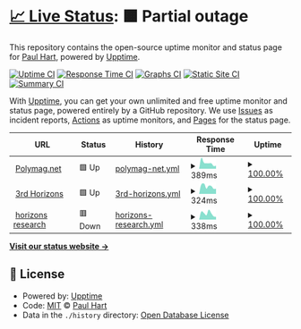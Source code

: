 # [📈 Live Status](https://atomicjeep.github.io/up): <!--live status--> **🟧 Partial outage**

This repository contains the open-source uptime monitor and status page for [Paul Hart](https://atomicjeep.github.io/up), powered by [Upptime](https://github.com/upptime/upptime).

[![Uptime CI](https://github.com/atomicjeep/up/workflows/Uptime%20CI/badge.svg)](https://github.com/upptime/upptime/actions?query=workflow%3A%22Uptime+CI%22)
[![Response Time CI](https://github.com/atomicjeep/up/workflows/Response%20Time%20CI/badge.svg)](https://github.com/upptime/upptime/actions?query=workflow%3A%22Response+Time+CI%22)
[![Graphs CI](https://github.com/atomicjeep/up/workflows/Graphs%20CI/badge.svg)](https://github.com/upptime/upptime/actions?query=workflow%3A%22Graphs+CI%22)
[![Static Site CI](https://github.com/atomicjeep/up/workflows/Static%20Site%20CI/badge.svg)](https://github.com/upptime/upptime/actions?query=workflow%3A%22Static+Site+CI%22)
[![Summary CI](https://github.com/atomicjeep/up/workflows/Summary%20CI/badge.svg)](https://github.com/upptime/upptime/actions?query=workflow%3A%22Summary+CI%22)

With [Upptime](https://upptime.js.org), you can get your own unlimited and free uptime monitor and status page, powered entirely by a GitHub repository. We use [Issues](https://github.com/atomicjeep/up/issues) as incident reports, [Actions](https://github.com/atomicjeep/up/actions) as uptime monitors, and [Pages](https://atomicjeep.github.io/up) for the status page.

<!--start: status pages-->
<!-- This summary is generated by Upptime (https://github.com/upptime/upptime) -->
<!-- Do not edit this manually, your changes will be overwritten -->
<!-- prettier-ignore -->
| URL | Status | History | Response Time | Uptime |
| --- | ------ | ------- | ------------- | ------ |
| <img alt="" src="https://favicons.githubusercontent.com/www.polymag.net" height="13"> [Polymag.net](https://www.polymag.net/) | 🟩 Up | [polymag-net.yml](https://github.com/atomicjeep/up/commits/HEAD/history/polymag-net.yml) | <details><summary><img alt="Response time graph" src="./graphs/polymag-net/response-time-week.png" height="20"> 389ms</summary><br><a href="https://atomicjeep.github.io/up/history/polymag-net"><img alt="Response time 326" src="https://img.shields.io/endpoint?url=https%3A%2F%2Fraw.githubusercontent.com%2Fatomicjeep%2Fup%2FHEAD%2Fapi%2Fpolymag-net%2Fresponse-time.json"></a><br><a href="https://atomicjeep.github.io/up/history/polymag-net"><img alt="24-hour response time 204" src="https://img.shields.io/endpoint?url=https%3A%2F%2Fraw.githubusercontent.com%2Fatomicjeep%2Fup%2FHEAD%2Fapi%2Fpolymag-net%2Fresponse-time-day.json"></a><br><a href="https://atomicjeep.github.io/up/history/polymag-net"><img alt="7-day response time 389" src="https://img.shields.io/endpoint?url=https%3A%2F%2Fraw.githubusercontent.com%2Fatomicjeep%2Fup%2FHEAD%2Fapi%2Fpolymag-net%2Fresponse-time-week.json"></a><br><a href="https://atomicjeep.github.io/up/history/polymag-net"><img alt="30-day response time 304" src="https://img.shields.io/endpoint?url=https%3A%2F%2Fraw.githubusercontent.com%2Fatomicjeep%2Fup%2FHEAD%2Fapi%2Fpolymag-net%2Fresponse-time-month.json"></a><br><a href="https://atomicjeep.github.io/up/history/polymag-net"><img alt="1-year response time 326" src="https://img.shields.io/endpoint?url=https%3A%2F%2Fraw.githubusercontent.com%2Fatomicjeep%2Fup%2FHEAD%2Fapi%2Fpolymag-net%2Fresponse-time-year.json"></a></details> | <details><summary><a href="https://atomicjeep.github.io/up/history/polymag-net">100.00%</a></summary><a href="https://atomicjeep.github.io/up/history/polymag-net"><img alt="All-time uptime 100.00%" src="https://img.shields.io/endpoint?url=https%3A%2F%2Fraw.githubusercontent.com%2Fatomicjeep%2Fup%2FHEAD%2Fapi%2Fpolymag-net%2Fuptime.json"></a><br><a href="https://atomicjeep.github.io/up/history/polymag-net"><img alt="24-hour uptime 100.00%" src="https://img.shields.io/endpoint?url=https%3A%2F%2Fraw.githubusercontent.com%2Fatomicjeep%2Fup%2FHEAD%2Fapi%2Fpolymag-net%2Fuptime-day.json"></a><br><a href="https://atomicjeep.github.io/up/history/polymag-net"><img alt="7-day uptime 100.00%" src="https://img.shields.io/endpoint?url=https%3A%2F%2Fraw.githubusercontent.com%2Fatomicjeep%2Fup%2FHEAD%2Fapi%2Fpolymag-net%2Fuptime-week.json"></a><br><a href="https://atomicjeep.github.io/up/history/polymag-net"><img alt="30-day uptime 100.00%" src="https://img.shields.io/endpoint?url=https%3A%2F%2Fraw.githubusercontent.com%2Fatomicjeep%2Fup%2FHEAD%2Fapi%2Fpolymag-net%2Fuptime-month.json"></a><br><a href="https://atomicjeep.github.io/up/history/polymag-net"><img alt="1-year uptime 100.00%" src="https://img.shields.io/endpoint?url=https%3A%2F%2Fraw.githubusercontent.com%2Fatomicjeep%2Fup%2FHEAD%2Fapi%2Fpolymag-net%2Fuptime-year.json"></a></details>
| <img alt="" src="https://favicons.githubusercontent.com/www.3rdhorizons.com" height="13"> [3rd Horizons](https://www.3rdhorizons.com/) | 🟩 Up | [3rd-horizons.yml](https://github.com/atomicjeep/up/commits/HEAD/history/3rd-horizons.yml) | <details><summary><img alt="Response time graph" src="./graphs/3rd-horizons/response-time-week.png" height="20"> 324ms</summary><br><a href="https://atomicjeep.github.io/up/history/3rd-horizons"><img alt="Response time 355" src="https://img.shields.io/endpoint?url=https%3A%2F%2Fraw.githubusercontent.com%2Fatomicjeep%2Fup%2FHEAD%2Fapi%2F3rd-horizons%2Fresponse-time.json"></a><br><a href="https://atomicjeep.github.io/up/history/3rd-horizons"><img alt="24-hour response time 223" src="https://img.shields.io/endpoint?url=https%3A%2F%2Fraw.githubusercontent.com%2Fatomicjeep%2Fup%2FHEAD%2Fapi%2F3rd-horizons%2Fresponse-time-day.json"></a><br><a href="https://atomicjeep.github.io/up/history/3rd-horizons"><img alt="7-day response time 324" src="https://img.shields.io/endpoint?url=https%3A%2F%2Fraw.githubusercontent.com%2Fatomicjeep%2Fup%2FHEAD%2Fapi%2F3rd-horizons%2Fresponse-time-week.json"></a><br><a href="https://atomicjeep.github.io/up/history/3rd-horizons"><img alt="30-day response time 360" src="https://img.shields.io/endpoint?url=https%3A%2F%2Fraw.githubusercontent.com%2Fatomicjeep%2Fup%2FHEAD%2Fapi%2F3rd-horizons%2Fresponse-time-month.json"></a><br><a href="https://atomicjeep.github.io/up/history/3rd-horizons"><img alt="1-year response time 355" src="https://img.shields.io/endpoint?url=https%3A%2F%2Fraw.githubusercontent.com%2Fatomicjeep%2Fup%2FHEAD%2Fapi%2F3rd-horizons%2Fresponse-time-year.json"></a></details> | <details><summary><a href="https://atomicjeep.github.io/up/history/3rd-horizons">100.00%</a></summary><a href="https://atomicjeep.github.io/up/history/3rd-horizons"><img alt="All-time uptime 100.00%" src="https://img.shields.io/endpoint?url=https%3A%2F%2Fraw.githubusercontent.com%2Fatomicjeep%2Fup%2FHEAD%2Fapi%2F3rd-horizons%2Fuptime.json"></a><br><a href="https://atomicjeep.github.io/up/history/3rd-horizons"><img alt="24-hour uptime 100.00%" src="https://img.shields.io/endpoint?url=https%3A%2F%2Fraw.githubusercontent.com%2Fatomicjeep%2Fup%2FHEAD%2Fapi%2F3rd-horizons%2Fuptime-day.json"></a><br><a href="https://atomicjeep.github.io/up/history/3rd-horizons"><img alt="7-day uptime 100.00%" src="https://img.shields.io/endpoint?url=https%3A%2F%2Fraw.githubusercontent.com%2Fatomicjeep%2Fup%2FHEAD%2Fapi%2F3rd-horizons%2Fuptime-week.json"></a><br><a href="https://atomicjeep.github.io/up/history/3rd-horizons"><img alt="30-day uptime 100.00%" src="https://img.shields.io/endpoint?url=https%3A%2F%2Fraw.githubusercontent.com%2Fatomicjeep%2Fup%2FHEAD%2Fapi%2F3rd-horizons%2Fuptime-month.json"></a><br><a href="https://atomicjeep.github.io/up/history/3rd-horizons"><img alt="1-year uptime 100.00%" src="https://img.shields.io/endpoint?url=https%3A%2F%2Fraw.githubusercontent.com%2Fatomicjeep%2Fup%2FHEAD%2Fapi%2F3rd-horizons%2Fuptime-year.json"></a></details>
| <img alt="" src="https://favicons.githubusercontent.com/www.horizonsresearch.org" height="13"> [horizons research](https://www.horizonsresearch.org/) | 🟥 Down | [horizons-research.yml](https://github.com/atomicjeep/up/commits/HEAD/history/horizons-research.yml) | <details><summary><img alt="Response time graph" src="./graphs/horizons-research/response-time-week.png" height="20"> 338ms</summary><br><a href="https://atomicjeep.github.io/up/history/horizons-research"><img alt="Response time 360" src="https://img.shields.io/endpoint?url=https%3A%2F%2Fraw.githubusercontent.com%2Fatomicjeep%2Fup%2FHEAD%2Fapi%2Fhorizons-research%2Fresponse-time.json"></a><br><a href="https://atomicjeep.github.io/up/history/horizons-research"><img alt="24-hour response time 227" src="https://img.shields.io/endpoint?url=https%3A%2F%2Fraw.githubusercontent.com%2Fatomicjeep%2Fup%2FHEAD%2Fapi%2Fhorizons-research%2Fresponse-time-day.json"></a><br><a href="https://atomicjeep.github.io/up/history/horizons-research"><img alt="7-day response time 338" src="https://img.shields.io/endpoint?url=https%3A%2F%2Fraw.githubusercontent.com%2Fatomicjeep%2Fup%2FHEAD%2Fapi%2Fhorizons-research%2Fresponse-time-week.json"></a><br><a href="https://atomicjeep.github.io/up/history/horizons-research"><img alt="30-day response time 350" src="https://img.shields.io/endpoint?url=https%3A%2F%2Fraw.githubusercontent.com%2Fatomicjeep%2Fup%2FHEAD%2Fapi%2Fhorizons-research%2Fresponse-time-month.json"></a><br><a href="https://atomicjeep.github.io/up/history/horizons-research"><img alt="1-year response time 360" src="https://img.shields.io/endpoint?url=https%3A%2F%2Fraw.githubusercontent.com%2Fatomicjeep%2Fup%2FHEAD%2Fapi%2Fhorizons-research%2Fresponse-time-year.json"></a></details> | <details><summary><a href="https://atomicjeep.github.io/up/history/horizons-research">100.00%</a></summary><a href="https://atomicjeep.github.io/up/history/horizons-research"><img alt="All-time uptime 100.00%" src="https://img.shields.io/endpoint?url=https%3A%2F%2Fraw.githubusercontent.com%2Fatomicjeep%2Fup%2FHEAD%2Fapi%2Fhorizons-research%2Fuptime.json"></a><br><a href="https://atomicjeep.github.io/up/history/horizons-research"><img alt="24-hour uptime 100.00%" src="https://img.shields.io/endpoint?url=https%3A%2F%2Fraw.githubusercontent.com%2Fatomicjeep%2Fup%2FHEAD%2Fapi%2Fhorizons-research%2Fuptime-day.json"></a><br><a href="https://atomicjeep.github.io/up/history/horizons-research"><img alt="7-day uptime 100.00%" src="https://img.shields.io/endpoint?url=https%3A%2F%2Fraw.githubusercontent.com%2Fatomicjeep%2Fup%2FHEAD%2Fapi%2Fhorizons-research%2Fuptime-week.json"></a><br><a href="https://atomicjeep.github.io/up/history/horizons-research"><img alt="30-day uptime 100.00%" src="https://img.shields.io/endpoint?url=https%3A%2F%2Fraw.githubusercontent.com%2Fatomicjeep%2Fup%2FHEAD%2Fapi%2Fhorizons-research%2Fuptime-month.json"></a><br><a href="https://atomicjeep.github.io/up/history/horizons-research"><img alt="1-year uptime 100.00%" src="https://img.shields.io/endpoint?url=https%3A%2F%2Fraw.githubusercontent.com%2Fatomicjeep%2Fup%2FHEAD%2Fapi%2Fhorizons-research%2Fuptime-year.json"></a></details>

<!--end: status pages-->

[**Visit our status website →**](https://atomicjeep.github.io/up)

## 📄 License

- Powered by: [Upptime](https://github.com/upptime/upptime)
- Code: [MIT](./LICENSE) © [Paul Hart](https://atomicjeep.github.io/up)
- Data in the `./history` directory: [Open Database License](https://opendatacommons.org/licenses/odbl/1-0/)
